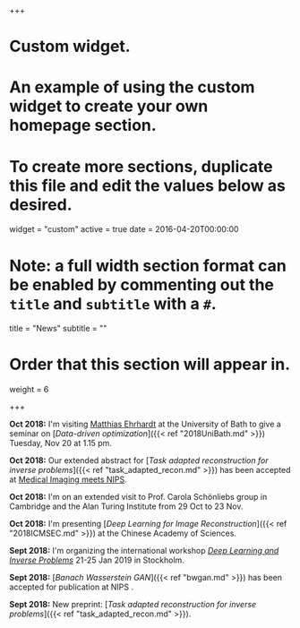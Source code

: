 +++
# Custom widget.
# An example of using the custom widget to create your own homepage section.
# To create more sections, duplicate this file and edit the values below as desired.
widget = "custom"
active = true
date = 2016-04-20T00:00:00

# Note: a full width section format can be enabled by commenting out the `title` and `subtitle` with a `#`.
title = "News"
subtitle = ""

# Order that this section will appear in.
weight = 6

+++

**Oct 2018:** I'm visiting [Matthias Ehrhardt](https://mehrhardt.github.io/) at the University of Bath to give a seminar on [_Data-driven optimization_]({{< ref "2018UniBath.md" >}}) Tuesday, Nov 20 at 1.15 pm.

**Oct 2018:** Our extended abstract for [_Task adapted reconstruction for inverse problems_]({{< ref "task_adapted_recon.md" >}}) has been accepted at [Medical Imaging meets NIPS](https://sites.google.com/view/med-nips-2018/home).

**Oct 2018:** I'm on an extended visit to Prof. Carola Schönliebs group in Cambridge and the Alan Turing Institute from 29 Oct to 23 Nov.

**Oct 2018:** I'm presenting [_Deep Learning for Image Reconstruction_]({{< ref "2018ICMSEC.md" >}}) at the Chinese Academy of Sciences.

**Sept 2018:** I'm organizing the international workshop [_Deep Learning and Inverse Problems_](https://sites.google.com/view/dlip2019) 21-25 Jan 2019 in Stockholm.

**Sept 2018:** [_Banach Wasserstein GAN_]({{< ref "bwgan.md" >}}) has been accepted for publication at NIPS .

**Sept 2018:** New preprint: [_Task adapted reconstruction for inverse problems_]({{< ref "task_adapted_recon.md" >}}).